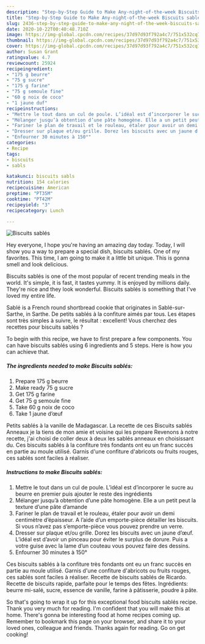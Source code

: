 ```yaml
---
description: "Step-by-Step Guide to Make Any-night-of-the-week Biscuits sablés"
title: "Step-by-Step Guide to Make Any-night-of-the-week Biscuits sablés"
slug: 2436-step-by-step-guide-to-make-any-night-of-the-week-biscuits-sables
date: 2020-10-22T00:40:48.710Z
image: https://img-global.cpcdn.com/recipes/37d97d93f792a4c7/751x532cq70/biscuits-sables-photo-principale-de-la-recette.jpg
thumbnail: https://img-global.cpcdn.com/recipes/37d97d93f792a4c7/751x532cq70/biscuits-sables-photo-principale-de-la-recette.jpg
cover: https://img-global.cpcdn.com/recipes/37d97d93f792a4c7/751x532cq70/biscuits-sables-photo-principale-de-la-recette.jpg
author: Susan Grant
ratingvalue: 4.7
reviewcount: 25924
recipeingredient:
- "175 g beurre"
- "75 g sucre"
- "175 g farine"
- "75 g semoule fine"
- "60 g noix de coco"
- "1 jaune duf"
recipeinstructions:
- "Mettre le tout dans un cul de poule. L’idéal est d’incorporer le sucre au beurre en premier puis ajouter le reste des ingrédients"
- "Mélanger jusqu’à obtention d’une pâte homogène. Elle a un petit peut la texture d’une pâte d’amande"
- "Fariner le plan de travail et le rouleau, étaler pour avoir un demi centimètre d’épaisseur. A l’aide d’un emporte-pièce détailler les biscuits. Si vous n’avez pas s’emporte-pièce vous pouvez prendre un verre."
- "Dresser sur plaque et/ou grille. Dorez les biscuits avec un jaune d’œuf. L’idéal est d’avoir un pinceau pour éviter le surplus de dorure. Puis a votre guise avec la lame d’un couteau vous pouvez faire des dessins."
- "Enfourner 30 minutes à 150°"
categories:
- Recipe
tags:
- biscuits
- sabls

katakunci: biscuits sabls 
nutrition: 154 calories
recipecuisine: American
preptime: "PT35M"
cooktime: "PT42M"
recipeyield: "3"
recipecategory: Lunch

---
```



![Biscuits sablés](https://img-global.cpcdn.com/recipes/37d97d93f792a4c7/751x532cq70/biscuits-sables-photo-principale-de-la-recette.jpg)

Hey everyone, I hope you're having an amazing day today. Today, I will show you a way to prepare a special dish, biscuits sablés. One of my favorites. This time, I am going to make it a little bit unique. This is gonna smell and look delicious.

Biscuits sablés is one of the most popular of recent trending meals in the world. It's simple, it is fast, it tastes yummy. It is enjoyed by millions daily. They're nice and they look wonderful. Biscuits sablés is something that I've loved my entire life.

Sablé is a French round shortbread cookie that originates in Sablé-sur-Sarthe, in Sarthe. De petits sablés à la confiture aimés par tous. Les étapes sont très simples à suivre, le résultat : excellent! Vous cherchez des recettes pour biscuits sablés ?


To begin with this recipe, we have to first prepare a few components. You can have biscuits sablés using 6 ingredients and 5 steps. Here is how you can achieve that.

<!--inarticleads1-->

##### The ingredients needed to make Biscuits sablés:

1. Prepare 175 g beurre
1. Make ready 75 g sucre
1. Get 175 g farine
1. Get 75 g semoule fine
1. Take 60 g noix de coco
1. Take 1 jaune d’œuf


Petits sablés à la vanille de Madagascar. La recette de ces Biscuits sablés Anneaux je la tiens de mon amie et voisine qui les prepare Revenons à notre recette, j&#39;ai choisi de coller deux à deux les sablés anneaux en choisissant du. Ces biscuits sablés à la confiture très fondants ont eu un franc succès en partie au moule utilisé. Garnis d&#39;une confiture d&#39;abricots ou fruits rouges, ces sablés sont faciles à réaliser. 

<!--inarticleads2-->

##### Instructions to make Biscuits sablés:

1. Mettre le tout dans un cul de poule. L’idéal est d’incorporer le sucre au beurre en premier puis ajouter le reste des ingrédients
1. Mélanger jusqu’à obtention d’une pâte homogène. Elle a un petit peut la texture d’une pâte d’amande
1. Fariner le plan de travail et le rouleau, étaler pour avoir un demi centimètre d’épaisseur. A l’aide d’un emporte-pièce détailler les biscuits. Si vous n’avez pas s’emporte-pièce vous pouvez prendre un verre.
1. Dresser sur plaque et/ou grille. Dorez les biscuits avec un jaune d’œuf. L’idéal est d’avoir un pinceau pour éviter le surplus de dorure. Puis a votre guise avec la lame d’un couteau vous pouvez faire des dessins.
1. Enfourner 30 minutes à 150°


Ces biscuits sablés à la confiture très fondants ont eu un franc succès en partie au moule utilisé. Garnis d&#39;une confiture d&#39;abricots ou fruits rouges, ces sablés sont faciles à réaliser. Recette de biscuits sablés de Ricardo. Recette de biscuits rapide, parfaite pour le temps des fêtes. Ingrédients: beurre mi-salé, sucre, essence de vanille, farine à pâtisserie, poudre à pâte. 

So that's going to wrap it up for this exceptional food biscuits sablés recipe. Thank you very much for reading. I'm confident that you will make this at home. There's gonna be interesting food at home recipes coming up. Remember to bookmark this page on your browser, and share it to your loved ones, colleague and friends. Thanks again for reading. Go on get cooking!
